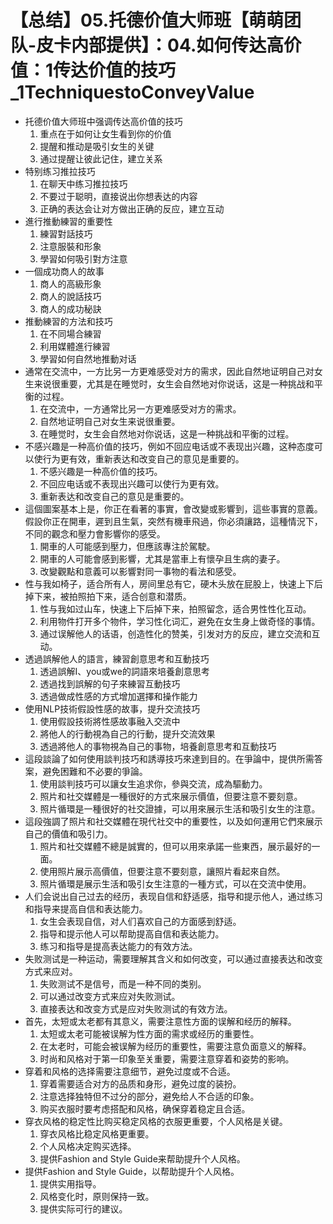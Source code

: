 # 【总结】05.托德价值大师班【萌萌团队-皮卡内部提供】：04.如何传达高价值：1传达价值的技巧_1TechniquestoConveyValue

-   托德价值大师班中强调传达高价值的技巧
    1.  重点在于如何让女生看到你的价值
    2.  提醒和推动是吸引女生的关键
    3.  通过提醒让彼此记住，建立关系
-   特别练习推拉技巧
    1.  在聊天中练习推拉技巧
    2.  不要过于聪明，直接说出你想表达的内容
    3.  正确的表达会让对方做出正确的反应，建立互动
-   進行推動練習的重要性
    1.  練習對話技巧
    2.  注意服裝和形象
    3.  學習如何吸引對方注意
-   一個成功商人的故事
    1.  商人的高級形象
    2.  商人的說話技巧
    3.  商人的成功秘訣
-   推動練習的方法和技巧
    1.  在不同場合練習
    2.  利用媒體進行練習
    3.  學習如何自然地推動对话
-   通常在交流中，一方比另一方更难感受对方的需求，因此自然地证明自己对女生来说很重要，尤其是在睡觉时，女生会自然地对你说话，这是一种挑战和平衡的过程。
    1.  在交流中，一方通常比另一方更难感受对方的需求。
    2.  自然地证明自己对女生来说很重要。
    3.  在睡觉时，女生会自然地对你说话，这是一种挑战和平衡的过程。
-   不感兴趣是一种高价值的技巧，例如不回应电话或不表现出兴趣，这种态度可以使行为更有效，重新表达和改变自己的意见是重要的。
    1.  不感兴趣是一种高价值的技巧。
    2.  不回应电话或不表现出兴趣可以使行为更有效。
    3.  重新表达和改变自己的意见是重要的。
-   這個圖案基本上是，你正在看著的事實，會改變或影響到，這些事實的意義。假設你正在開車，遲到且生氣，突然有機車飛過，你必須讓路，這種情況下，不同的觀念和壓力會影響你的感受。
    1.  開車的人可能感到壓力，但應該專注於駕駛。
    2.  開車的人可能會感到影響，尤其是當車上有懷孕且生病的妻子。
    3.  改變觀點和意義可以影響對同一事物的看法和感受。
-   性与我如椅子，适合所有人，房间里总有它，硬木头放在屁股上，快速上下后掉下来，被拍照拍下来，适合创意和潜质。
    1.  性与我如过山车，快速上下后掉下来，拍照留念，适合男性性化互动。
    2.  利用物件打开多个物件，学习性化词汇，避免在女生身上做奇怪的事情。
    3.  通过误解他人的话语，创造性化的赞美，引发对方的反应，建立交流和互动。
-   透過誤解他人的語言，練習創意思考和互動技巧
    1.  透過誤解I、you或we的詞語來培養創意思考
    2.  透過找到誤解的句子來練習互動技巧
    3.  透過做成性感的方式增加選擇和操作能力
-   使用NLP技術假設性感的故事，提升交流技巧
    1.  使用假設技術將性感故事融入交流中
    2.  將他人的行動視為自己的行動，提升交流效果
    3.  透過將他人的事物視為自己的事物，培養創意思考和互動技巧
-   這段談論了如何使用談判技巧和誘導技巧來達到目的。在爭論中，提供所需答案，避免困難和不必要的爭論。
    1.  使用談判技巧可以讓女生追求你，參與交流，成為驅動力。
    2.  照片和社交媒體是一種很好的方式來展示價值，但要注意不要刻意。
    3.  照片循環是一種很好的社交證據，可以用來展示生活和吸引女生的注意。
-   這段強調了照片和社交媒體在現代社交中的重要性，以及如何運用它們來展示自己的價值和吸引力。
    1.  照片和社交媒體不總是誠實的，但可以用來承諾一些東西，展示最好的一面。
    2.  使用照片展示高價值，但要注意不要刻意，讓照片看起來自然。
    3.  照片循環是展示生活和吸引女生注意的一種方式，可以在交流中使用。
-   人们会说出自己过去的经历，表现自信和舒适感，指导和提示他人，通过练习和指导来提高自信和表达能力。
    1.  女生会表现自信，对人们喜欢自己的方面感到舒适。
    2.  指导和提示他人可以帮助提高自信和表达能力。
    3.  练习和指导是提高表达能力的有效方法。
-   失败测试是一种运动，需要理解其含义和如何改变，可以通过直接表达和改变方式来应对。
    1.  失败测试不是信号，而是一种不同的类别。
    2.  可以通过改变方式来应对失败测试。
    3.  直接表达和改变方式是应对失败测试的有效方法。
-   首先，太短或太老都有其意义，需要注意性方面的误解和经历的解释。
    1.  太短或太老可能被误解为性方面的需求或经历的重要性。
    2.  在太老时，可能会被误解为经历的重要性，需要注意负面意义的解释。
    3.  时尚和风格对于第一印象至关重要，需要注意穿着和姿势的影响。
-   穿着和风格的选择需要注意细节，避免过度或不合适。
    1.  穿着需要适合对方的品质和身形，避免过度的装扮。
    2.  注意选择独特但不过分的部分，避免给人不合适的印象。
    3.  购买衣服时要考虑搭配和风格，确保穿着稳定且合适。
-   穿衣风格的稳定性比购买稳定风格的衣服更重要，个人风格是关键。
    1.  穿衣风格比稳定风格更重要。
    2.  个人风格决定购买选择。
    3.  提供Fashion and Style Guide来帮助提升个人风格。
-   提供Fashion and Style Guide，以帮助提升个人风格。
    1.  提供实用指导。
    2.  风格变化时，原则保持一致。
    3.  提供实际可行的建议。